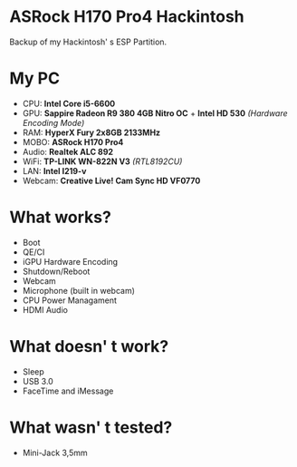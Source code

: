 # ASRock H170 Pro4 Hackintosh
Backup of my Hackintosh' s ESP Partition.

# My PC
* CPU: **Intel Core i5-6600**
* GPU: **Sappire Radeon R9 380 4GB Nitro OC** + **Intel HD 530** *(Hardware Encoding Mode)*
* RAM: **HyperX Fury 2x8GB 2133MHz**
* MOBO: **ASRock H170 Pro4**
* Audio: **Realtek ALC 892**
* WiFi: **TP-LINK WN-822N V3** *(RTL8192CU)*
* LAN: **Intel I219-v**
* Webcam: **Creative Live! Cam Sync HD VF0770**
# What works?
* Boot
* QE/CI
* iGPU Hardware Encoding
* Shutdown/Reboot
* Webcam
* Microphone (built in webcam)
* CPU Power Managament
* HDMI Audio

# What doesn' t work?
* Sleep
* USB 3.0
* FaceTime and iMessage

# What wasn' t tested?
* Mini-Jack 3,5mm